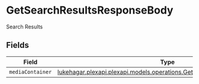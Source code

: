 # GetSearchResultsResponseBody

Search Results


## Fields

| Field                                                                                                                                   | Type                                                                                                                                    | Required                                                                                                                                | Description                                                                                                                             |
| --------------------------------------------------------------------------------------------------------------------------------------- | --------------------------------------------------------------------------------------------------------------------------------------- | --------------------------------------------------------------------------------------------------------------------------------------- | --------------------------------------------------------------------------------------------------------------------------------------- |
| `mediaContainer`                                                                                                                        | [lukehagar.plexapi.plexapi.models.operations.GetSearchResultsMediaContainer](../../models/operations/GetSearchResultsMediaContainer.md) | :heavy_minus_sign:                                                                                                                      | N/A                                                                                                                                     |